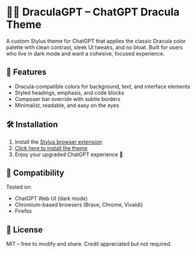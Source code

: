 # 🧛‍♂️ DraculaGPT – ChatGPT Dracula Theme

A custom Stylus theme for ChatGPT that applies the classic Dracula color palette with clean contrast, sleek UI tweaks, and no bloat. Built for users who live in dark mode and want a cohesive, focused experience.

## 🎨 Features
- Dracula-compatible colors for background, text, and interface elements
- Styled headings, emphasis, and code blocks
- Composer bar override with subtle borders
- Minimalist, readable, and easy on the eyes

## 🛠 Installation

1. Install the [Stylus browser extension](https://add0n.com/stylus.html)
2. [Click here to install the theme](https://raw.githubusercontent.com/stephenschoettler/DraculaGPT/main/dracula-chatgpt.usercss)
3. Enjoy your upgraded ChatGPT experience 🧃

## 🧩 Compatibility
Tested on:
- ChatGPT Web UI (dark mode)
- Chromium-based browsers (Brave, Chrome, Vivaldi)
- Firefox

## 📄 License
MIT – free to modify and share. Credit appreciated but not required.
